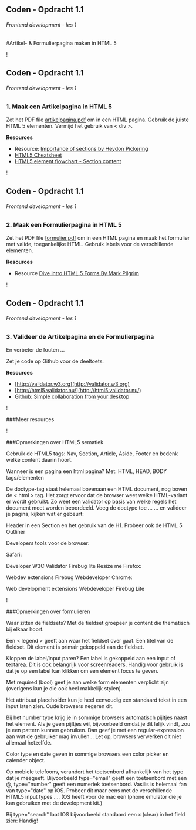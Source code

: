 

## Coden - Opdracht 1.1
###### Frontend development - les 1
#Artikel- & Formulierpagina maken in HTML 5



!

## Coden - Opdracht 1.1
###### Frontend development - les 1

### 1. Maak een **Artikelpagina** in HTML 5
Zet het PDF file [artikelpagina.pdf](https://github.com/CMDA/FED1/blob/gh-pages/Maakopdracht/Artikelpagina%20-%20Opleiding%2020140908.pdf) om in een HTML pagina. Gebruik de juiste HTML 5 elementen. Vermijd het gebruik van < div >.

**Resources**

* Resource: [Importance of sections by Heydon Pickering](http://www.smashingmagazine.com/2013/01/18/the-importance-of-sections/)  
* [HTML5 Cheatsheet](http://www.testking.com/techking/infographics/ultimate-html5-cheatsheat/)  
* [HTML5 element flowchart - Section content](http://html5doctor.com/downloads/h5d-sectioning-flowchart.pdf)



!

## Coden - Opdracht 1.1
###### Frontend development - les 1

### 2. Maak een **Formulierpagina** in HTML 5
Zet het PDF file [formulier.pdf](https://github.com/CMDA/FED1/blob/gh-pages/Maakopdracht/Formulierpagina%20-%20Aanmelden%2020140908.pdf) om in een HTML pagina en maak het formulier met valide, toegankelijke HTML. Gebruik labels voor de verschillende elementen.

**Resources**

* Resource [Dive intro HTML 5 Forms By Mark Pilgrim](http://diveintohtml5.info/forms.html)


!

## Coden - Opdracht 1.1
###### Frontend development - les 1

### 3. Valideer de Artikelpagina en de Formulierpagina 
En verbeter de fouten ...

Zet je code op Github voor de deeltoets. 


**Resources**

* [http://validator.w3.org](http://validator.w3.org)  
* [http://html5.validator.nu/](http://html5.validator.nu/)  
* [Github: Simple collaboration from your desktop](https://desktop.github.com)



!

###Meer resources



!

###Opmerkingen over HTML5 sematiek

Gebruik de HTML5 tags: Nav, Section, Article, Aside, Footer en bedenk welke content daarin hoort.

Wanneer is een pagina een html pagina? Met: HTML, HEAD, BODY tags/elementen

De doctype-tag staat helemaal bovenaan een HTML document, nog boven de < html > tag. Het zorgt ervoor dat de browser weet welke HTML-variant er wordt gebruikt.
Zo weet een validator op basis van welke regels het document moet worden beoordeeld.
Voeg de doctype toe ...
... en valideer je pagina, kijken wat er gebeurt:


Header in een Section en het gebruik van de H1.
Probeer ook de HTML 5 Outliner


Developers tools voor de browser:

Safari:

Developer
W3C Validator
Firebug lite
Resize me
Firefox:

Webdev extensions
Firebug
Webdeveloper
Chrome:

Web development extensions
Webdeveloper
Firebug Lite




!

###Opmerkingen over formulieren

Waar zitten de fieldsets? 
Met de fieldset groepeer je content die thematisch bij elkaar hoort.

Een < legend > geeft aan waar het fieldset over gaat. Een titel van de fieldset. Dit element is primair gekoppeld aan de fieldset.

Kloppen de label/input paren?
Een label is gekoppeld aan een input of textarea. Dit is ook belangrijk voor screenreaders. Handig voor gebruik is dat je op een label kan klikken om een element focus te geven.

Met required (bool) geef je aan welke form elementen verplicht zijn (overigens kun je die ook heel makkelijk stylen).

Het attribuut placeholder kun je heel eenvoudig een standaard tekst in een input laten zien. Oude browsers negeren dit.

Bij het number type krijg je in sommige browsers automatisch pijltjes naast het element. Als je geen pijltjes wil, bijvoorbeeld omdat je dit lelijk vindt, zou je een pattern kunnen gebruiken. Dan geef je met een regular-expression aan wat de gebruiker mag invullen... Let op, browsers verwerken dit niet allemaal hetzelfde.

Color type en date geven in sommige browsers een color picker en calender object.

Op mobiele telefoons, verandert het toetsenbord afhankelijk van het type dat je meegeeft. Bijvoorbeeld type="email" geeft een toetsenbord met een @, type="number" geeft een numeriek toetsenbord. Vasilis is helemaal fan van type="date" op iOS. Probeer dit maar eens met de verschillende HTML5 input types .... (OS heeft voor de mac een Iphone emulator die je kan gebruiken met de development kit.)

Bij type="search" laat IOS bijvoorbeeld standaard een x (clear) in het field zien: Handig!

